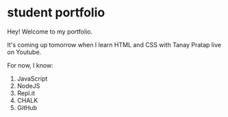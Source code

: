 # student portfolio

Hey! Welcome to my portfolio.

It's coming up tomorrow when I learn HTML and CSS with Tanay Pratap live on
Youtube.

For now, I know:

1. JavaScript
1. NodeJS
1. Repl.it
1. CHALK
1. GitHub
